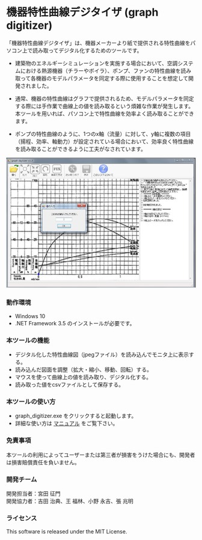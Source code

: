 # 機器特性曲線デジタイザ (graph digitizer)

「機器特性曲線デジタイザ」は、機器メーカーより紙で提供される特性曲線をパソコン上で読み取ってデジタル化するためのツールです。

- 建築物のエネルギーシミュレーションを実施する場合において、空調システムにおける熱源機器（チラーやボイラ）、ポンプ、ファンの特性曲線を読み取って各機器のモデルパラメータを同定する際に使用することを想定して開発されました。
- 通常、機器の特性曲線はグラフで提供されるため、モデルパラメータを同定する際には手作業で曲線上の値を読み取るという煩雑な作業が発生します。本ツールを用いれば、パソコン上で特性曲線を効率よく読み取ることができます。

- ポンプの特性曲線のように、1つのx軸（流量）に対して、y軸に複数の項目（揚程、効率、軸動力）が設定されている場合において、効率良く特性曲線を読み取ることができるように工夫がなされています。

<p align="center">
<img src="doc/figure.jpg" width="600">
</p>

### 動作環境
- Windows 10
- .NET Framework 3.5 のインストールが必要です。

### 本ツールの機能

- デジタル化した特性曲線図（jpegファイル）を読み込んでモニタ上に表示する。
- 読み込んだ図面を調整（拡大・縮小、移動、回転）する。
- マウスを使って曲線上の値を読み取り、デジタル化する。
- 読み取った値をcsvファイルとして保存する。

### 本ツールの使い方

- graph_digitizer.exe をクリックすると起動します。
- 詳細な使い方は [マニュアル](doc/graph_digitizer_user_manual.pdf) をご覧下さい。


### 免責事項

本ツールの利用によってユーザーまたは第三者が損害をうけた場合にも、開発者は損害賠償責任を負いません。


### 開発チーム

開発担当者：宮田 征門  
開発協力者：吉田 治典、王 福林、小野 永吉、張 兆明

### ライセンス
This software is released under the MIT License.
